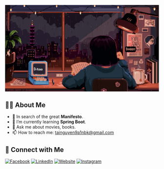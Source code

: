 <img src="assets/4.gif"/>

## 👨‍💻 About Me

-   🔭 In search of the great **Manifesto**.
-   🌱 I’m currently learning **Spring Boot**.
-   💬 Ask me about movies, books.
-   📫 How to reach me: tainguyen9a1nbk@gmail.com

## 👋 Connect with Me

[![Facebook](https://img.shields.io/badge/Facebook-%231877F2.svg?style=for-the-badge&logo=facebook&logoColor=white)](https://www.facebook.com/neyugniat1607/)
[![LinkedIn](https://img.shields.io/badge/LinkedIn-%230077B5.svg?style=for-the-badge&logo=linkedin&logoColor=white)](https://www.linkedin.com/in/neyugniat16072003/)
[![Website](https://img.shields.io/badge/Website-%23000000.svg?style=for-the-badge&logo=About.me&logoColor=white)](https://yourwebsite.com)
[![Instagram](https://img.shields.io/badge/Instagram-%23E4405F.svg?style=for-the-badge&logo=instagram&logoColor=white)](https://www.instagram.com/neyugn_iat/)
